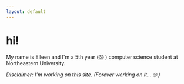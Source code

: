 ```yaml
---
layout: default
---
```

# hi!

My name is Elleen and I'm a 5th year (😱 ) computer science student at Northeastern University.


_Disclaimer: I'm working on this site. (Forever working on it… 🙄 )_
